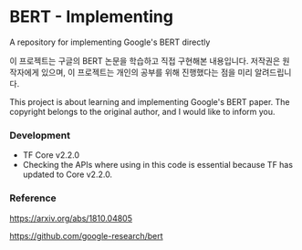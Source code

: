 # BERT - Implementing 
A repository for implementing Google's BERT directly

이 프로젝트는 구글의 BERT 논문을 학습하고 직접 구현해본 내용입니다.
저작권은 원작자에게 있으며, 이 프로젝트는 개인의 공부를 위해 진행했다는 점을 미리 알려드립니다.

This project is about learning and implementing Google's BERT paper.
The copyright belongs to the original author, and I would like to inform you.

### Development
- TF Core v2.2.0
- Checking the APIs where using in this code is essential because TF has updated to Core v2.2.0.

### Reference

https://arxiv.org/abs/1810.04805

https://github.com/google-research/bert

